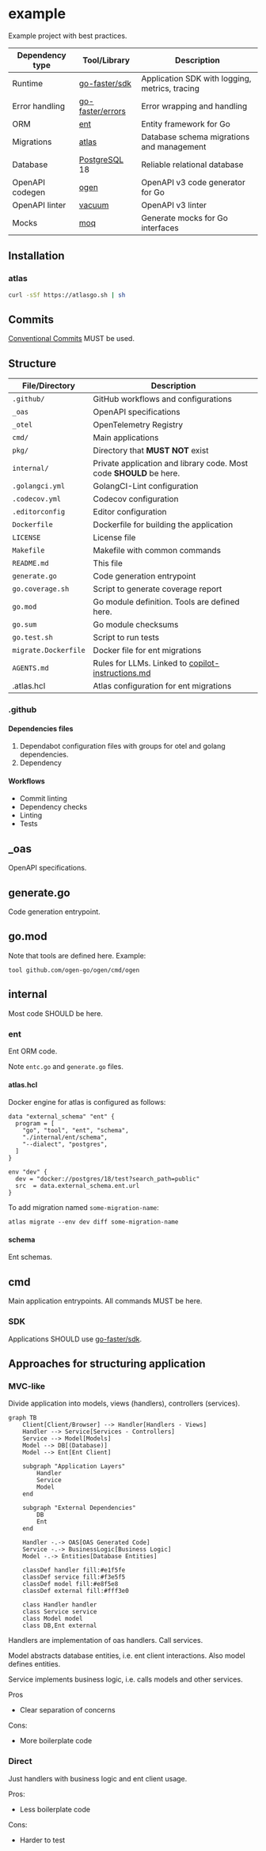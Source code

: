 # example

Example project with best practices.

| Dependency type | Tool/Library                                      | Description                                    |
|-----------------|---------------------------------------------------|------------------------------------------------|
| Runtime         | [go-faster/sdk](https://github.com/go-faster/sdk) | Application SDK with logging, metrics, tracing |
| Error handling  | [go-faster/errors](github.com/go-faster/errors)   | Error wrapping and handling                    |
| ORM             | [ent](https://entgo.io/)                          | Entity framework for Go                        |
| Migrations      | [atlas](https://atlasgo.io/)                      | Database schema migrations and management      |
| Database        | [PostgreSQL](http://postgresql.org/) 18           | Reliable relational database                   |
| OpenAPI codegen | [ogen](https://ogen.dev/)                         | OpenAPI v3 code generator for Go               |
| OpenAPI linter  | [vacuum](https://quobix.com/vacuum/)              | OpenAPI v3 linter                              |
| Mocks           | [moq](https://github.com/matryer/moq)             | Generate mocks for Go interfaces               |

## Installation

### atlas

```bash
curl -sSf https://atlasgo.sh | sh
```

## Commits

[Conventional Commits](https://www.conventionalcommits.org/en/v1.0.0/) MUST be used.

## Structure

| File/Directory       | Description                                                                          |
|----------------------|--------------------------------------------------------------------------------------|
| `.github/`           | GitHub workflows and configurations                                                  |
| `_oas`               | OpenAPI specifications                                                               |
| `_otel`              | OpenTelemetry Registry                                                               |
| `cmd/`               | Main applications                                                                    |
| `pkg/`               | Directory that **MUST NOT** exist                                                    |
| `internal/`          | Private application and library code. Most code **SHOULD** be here.                  |
| `.golangci.yml`      | GolangCI-Lint configuration                                                          |
| `.codecov.yml`       | Codecov configuration                                                                |
| `.editorconfig`      | Editor configuration                                                                 |
| `Dockerfile`         | Dockerfile for building the application                                              |
| `LICENSE`            | License file                                                                         |
| `Makefile`           | Makefile with common commands                                                        |
| `README.md`          | This file                                                                            |
| `generate.go`        | Code generation entrypoint                                                           |
| `go.coverage.sh`     | Script to generate coverage report                                                   |
| `go.mod`             | Go module definition. Tools are defined here.                                        |
| `go.sum`             | Go module checksums                                                                  |
| `go.test.sh`         | Script to run tests                                                                  |
| `migrate.Dockerfile` | Docker file for ent migrations                                                       |
| `AGENTS.md`          | Rules for LLMs. Linked to [copilot-instructions.md](.github/copilot-instructions.md) |
| .atlas.hcl           | Atlas configuration for ent migrations                                               |

### .github

#### Dependencies files

1. Dependabot configuration files with groups for otel and golang dependencies.
2. Dependency

#### Workflows

- Commit linting
- Dependency checks
- Linting
- Tests

##  _oas

OpenAPI specifications.

## generate.go

Code generation entrypoint.

## go.mod

Note that tools are defined here.
Example:

```
tool github.com/ogen-go/ogen/cmd/ogen
```

## internal

Most code SHOULD be here.

### ent

Ent ORM code.

Note `entc.go` and `generate.go` files.

#### atlas.hcl

Docker engine for atlas is configured as follows:

```hcl
data "external_schema" "ent" {
  program = [
    "go", "tool", "ent", "schema",
    "./internal/ent/schema",
    "--dialect", "postgres",
  ]
}

env "dev" {
  dev = "docker://postgres/18/test?search_path=public"
  src  = data.external_schema.ent.url
}
```

To add migration named `some-migration-name`:

```console
atlas migrate --env dev diff some-migration-name
```

#### schema

Ent schemas.

## cmd

Main application entrypoints.
All commands MUST be here.

### SDK

Applications SHOULD use [go-faster/sdk](https://github.com/go-faster/sdk).

## Approaches for structuring application

### MVC-like

Divide application into models, views (handlers), controllers (services).

```mermaid
graph TB
    Client[Client/Browser] --> Handler[Handlers - Views]
    Handler --> Service[Services - Controllers]
    Service --> Model[Models]
    Model --> DB[(Database)]
    Model --> Ent[Ent Client]

    subgraph "Application Layers"
        Handler
        Service
        Model
    end

    subgraph "External Dependencies"
        DB
        Ent
    end

    Handler -.-> OAS[OAS Generated Code]
    Service -.-> BusinessLogic[Business Logic]
    Model -.-> Entities[Database Entities]

    classDef handler fill:#e1f5fe
    classDef service fill:#f3e5f5
    classDef model fill:#e8f5e8
    classDef external fill:#fff3e0

    class Handler handler
    class Service service
    class Model model
    class DB,Ent external
```

Handlers are implementation of oas handlers. Call services.

Model abstracts database entities, i.e. ent client interactions.
Also model defines entities.

Service implements business logic, i.e. calls models and other services.

Pros
- Clear separation of concerns

Cons:
- More boilerplate code

### Direct

Just handlers with business logic and ent client usage.

Pros:
- Less boilerplate code

Cons:
- Harder to test

